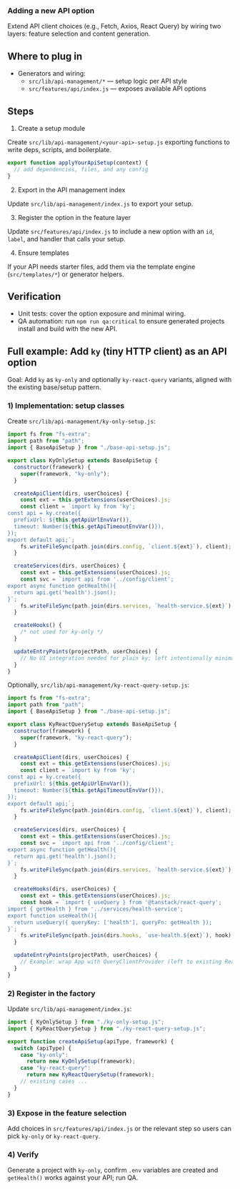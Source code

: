 ### Adding a new API option

Extend API client choices (e.g., Fetch, Axios, React Query) by wiring two layers: feature selection and content generation.

## Where to plug in

- Generators and wiring:
  - `src/lib/api-management/*` — setup logic per API style
  - `src/features/api/index.js` — exposes available API options

## Steps

1. Create a setup module

Create `src/lib/api-management/<your-api>-setup.js` exporting functions to write deps, scripts, and boilerplate.

```js
export function applyYourApiSetup(context) {
  // add dependencies, files, and any config
}
```

2. Export in the API management index

Update `src/lib/api-management/index.js` to export your setup.

3. Register the option in the feature layer

Update `src/features/api/index.js` to include a new option with an `id`, `label`, and handler that calls your setup.

4. Ensure templates

If your API needs starter files, add them via the template engine (`src/templates/*`) or generator helpers.

## Verification

- Unit tests: cover the option exposure and minimal wiring.
- QA automation: run `npm run qa:critical` to ensure generated projects install and build with the new API.

## Full example: Add `ky` (tiny HTTP client) as an API option

Goal: Add `ky` as `ky-only` and optionally `ky-react-query` variants, aligned with the existing base/setup pattern.

### 1) Implementation: setup classes

Create `src/lib/api-management/ky-only-setup.js`:

```js
import fs from "fs-extra";
import path from "path";
import { BaseApiSetup } from "./base-api-setup.js";

export class KyOnlySetup extends BaseApiSetup {
  constructor(framework) {
    super(framework, "ky-only");
  }

  createApiClient(dirs, userChoices) {
    const ext = this.getExtensions(userChoices).js;
    const client = `import ky from 'ky';
const api = ky.create({
  prefixUrl: ${this.getApiUrlEnvVar()},
  timeout: Number(${this.getApiTimeoutEnvVar()}),
});
export default api;`;
    fs.writeFileSync(path.join(dirs.config, `client.${ext}`), client);
  }

  createServices(dirs, userChoices) {
    const ext = this.getExtensions(userChoices).js;
    const svc = `import api from '../config/client';
export async function getHealth(){
  return api.get('health').json();
}`;
    fs.writeFileSync(path.join(dirs.services, `health-service.${ext}`), svc);
  }

  createHooks() {
    /* not used for ky-only */
  }

  updateEntryPoints(projectPath, userChoices) {
    // No UI integration needed for plain ky; left intentionally minimal
  }
}
```

Optionally, `src/lib/api-management/ky-react-query-setup.js`:

```js
import fs from "fs-extra";
import path from "path";
import { BaseApiSetup } from "./base-api-setup.js";

export class KyReactQuerySetup extends BaseApiSetup {
  constructor(framework) {
    super(framework, "ky-react-query");
  }

  createApiClient(dirs, userChoices) {
    const ext = this.getExtensions(userChoices).js;
    const client = `import ky from 'ky';
const api = ky.create({
  prefixUrl: ${this.getApiUrlEnvVar()},
  timeout: Number(${this.getApiTimeoutEnvVar()}),
});
export default api;`;
    fs.writeFileSync(path.join(dirs.config, `client.${ext}`), client);
  }

  createServices(dirs, userChoices) {
    const ext = this.getExtensions(userChoices).js;
    const svc = `import api from '../config/client';
export async function getHealth(){
  return api.get('health').json();
}`;
    fs.writeFileSync(path.join(dirs.services, `health-service.${ext}`), svc);
  }

  createHooks(dirs, userChoices) {
    const ext = this.getExtensions(userChoices).js;
    const hook = `import { useQuery } from '@tanstack/react-query';
import { getHealth } from '../services/health-service';
export function useHealth(){
  return useQuery({ queryKey: ['health'], queryFn: getHealth });
}`;
    fs.writeFileSync(path.join(dirs.hooks, `use-health.${ext}`), hook);
  }

  updateEntryPoints(projectPath, userChoices) {
    // Example: wrap App with QueryClientProvider (left to existing React Query setups)
  }
}
```

### 2) Register in the factory

Update `src/lib/api-management/index.js`:

```js
import { KyOnlySetup } from "./ky-only-setup.js";
import { KyReactQuerySetup } from "./ky-react-query-setup.js";

export function createApiSetup(apiType, framework) {
  switch (apiType) {
    case "ky-only":
      return new KyOnlySetup(framework);
    case "ky-react-query":
      return new KyReactQuerySetup(framework);
    // existing cases ...
  }
}
```

### 3) Expose in the feature selection

Add choices in `src/features/api/index.js` or the relevant step so users can pick `ky-only` or `ky-react-query`.

### 4) Verify

Generate a project with `ky-only`, confirm `.env` variables are created and `getHealth()` works against your API; run QA.
